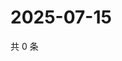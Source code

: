 # 2025-07-15

共 0 条

<!-- BEGIN ZHIHUQUESTIONS -->
<!-- 最后更新时间 Tue Jul 15 2025 12:32:13 GMT+0800 (China Standard Time) -->

<!-- END ZHIHUQUESTIONS -->
